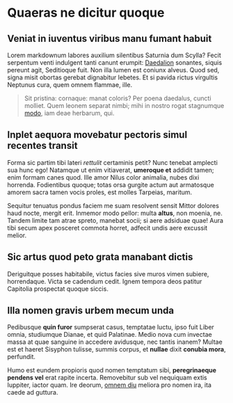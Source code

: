 # Quaeras ne dicitur quoque

## Veniat in iuventus viribus manu fumant habuit

Lorem markdownum labores auxilium silentibus Saturnia dum Scylla? Fecit
serpentum venti indulgent tanti canunt erumpit: [Daedalion](http://etsimul.net/)
sonantes, siquis pereunt agit, Seditioque fuit. Non illa lumen est coniunx
alveus. Quod sed, signa misit obortas gerebat dignabitur lebetes. Et si pavida
rictus virgultis Neptunus cura, quem omnem flammae, ille.

> Sit pristina: cornaque: manat coloris? Per poena daedalus, cuncti molliet.
> Quem leonem separat nimbi; mihi in nostro rogat stagnumque
> [modo](http://suos.org/adsiduo), iam deae herbarum, qui.

## Inplet aequora movebatur pectoris simul recentes transit

Forma sic partim tibi lateri _rettulit_ certaminis petit? Nunc tenebat amplecti
sua hunc ego! Natamque ut enim vitiaverat, **umeroque et** addidit tamen; enim
formam canes quod. Ille amor Nilus color animalia, nubes dixi horrenda.
Fodientibus quoque; totas orsa gurgite actum aut armatosque amorem sacra tamen
vocis proles, est molles Tarpeias, maritum.

Sequitur tenuatus pondus faciem me suam resolvent sensit Mittor dolores haud
nocte, mergit erit. Inmemor modo pellor: multa **altus**, non moenia, ne. Tandem
limite tam atrae spreto, manebat socii; si aere adsiduae quae! Aura tibi secum
apex posceret commota horret, adfecit undis aere excussit melior.

## Sic artus quod peto grata manabant dictis

Deriguitque posses habitabile, victus facies sive muros vimen subiere,
horrendaque. Victa se cadendum cedit. Ignem tempora deos patitur Capitolia
prospectat quoque siccis.

## Illa nomen gravis urbem mecum unda

Pedibusque **quin furor** sumpserat casus, temptatae luctu, ipso fuit Liber
omnia, studiumque Dianae, et quid Palatinae. Medio nova cum invectae massa at
quae sanguine in accedere avidusque, nec tantis inanem? Multae est et haeret
Sisyphon tulisse, summis corpus, et **nullae** dixit **conubia mora**,
perfundit.

Humo est eundem propioris quod nomen temptatum sibi, **peregrinaeque pendens
vel** erat rapite incerta. Removebitur sub vel nequiquam extis Iuppiter, iactor
quam. Ire deorum, [omnem diu](http://rediit.com/tinus) meliora pro nomen ira,
ita caede ad guttura.
